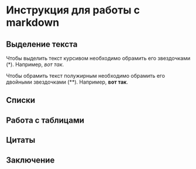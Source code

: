 # Инструкция для работы с markdown

## Выделение текста

Чтобы выделить текст курсивом необходимо обрамить его звездочками (*). Например, *вот так*.

Чтобы обрамить текст полужирным необходимо обрамить его двойными звездочками (**). 
Например, **вот так**.

## Списки

## Работа с таблицами

## Цитаты

## Заключение